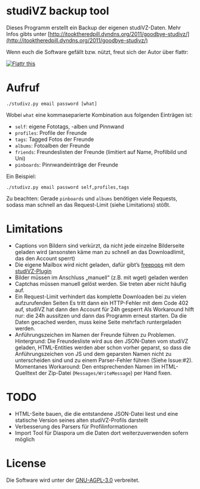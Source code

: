 studiVZ backup tool
===================

Dieses Programm erstellt ein Backup der eigenen studiVZ-Daten.
Mehr Infos gibts unter [http://itooktheredpill.dyndns.org/2011/goodbye-studivz/](http://itooktheredpill.dyndns.org/2011/goodbye-studivz/)

Wenn euch die Software gefällt bzw. nützt, freut sich der Autor über flattr:

[![Flattr this](http://api.flattr.com/button/button-static-50x60.png)
](https://flattr.com/thing/64757c282dfa2d2fbfd8b085bfe2ac95/Goodbye-studiVZ)

Aufruf
======

    ./studivz.py email password [what]

Wobei ``what`` eine kommaseparierte Kombination aus folgenden Einträgen ist:

 * ``self``: eigene Fototags, -alben und Pinnwand
 * ``profiles``: Profile der Freunde
 * ``tags``: Tagged Fotos der Freunde
 * ``albums``: Fotoalben der Freunde
 * ``friends``: Freundeslisten der Freunde (limitiert auf Name, Profilbild und Uni)
 * ``pinboards``: Pinnwandeinträge der Freunde

Ein Beispiel:

    ./studivz.py email password self,profiles,tags

Zu beachten: Gerade ``pinboards`` und ``albums`` benötigen viele Requests, sodass man schnell an das
Request-Limit (siehe Limitations) stößt.

Limitations
===========
 * Captions von Bildern sind verkürzt, da nicht jede einzelne Bilderseite geladen wird
   (ansonsten käme man zu schnell an das Downloadlimit, das den Account sperrt)
 * Die eigene Mailbox wird nicht geladen, dafür gibt’s [freepops](http://www.freepops.org) mit dem [studiVZ-Plugin](http://www.andremartin.de/StudiVzPlugin/)
 * Bilder müssen im Anschluss „manuell“ (z.B. mit wget) geladen werden 
 * Captchas müssen manuell gelöst werden. Sie treten aber nicht häufig auf.
 * Ein Request-Limit verhindert das komplette Downloaden bei zu vielen aufzurufenden Seiten
   Es tritt dann ein HTTP-Fehler mit dem Code 402 auf, studiVZ hat dann den Account für 24h gesperrt
   Als Workaround hilft nur: die 24h aussitzen und dann das Programm erneut starten.
   Da die Daten gecached werden, muss keine Seite mehrfach runtergeladen werden.
 * Anführungszeichen im Namen der Freunde führen zu Problemen. Hintergrund:
   Die Freundesliste wird aus den JSON-Daten vom studiVZ geladen, HTML-Entities werden aber schon
   vorher geparst, so dass die Anführungszeichen von JS und dem geparsten Namen nicht zu unterscheiden
   sind und zu einem Parser-Fehler führen (Siehe Issue:#2). Momentanes Workaround:
   Den entsprechenden Namen im HTML-Quelltext der Zip-Datei (``Messages/WriteMessage``) per Hand fixen.

TODO
====
 * HTML-Seite bauen, die die entstandene JSON-Datei liest und eine statische Version seines
   alten studiVZ-Profils darstellt
 * Verbesserung des Parsers für Profilinformationen
 * Import Tool für Diaspora um die Daten dort weiterzuverwenden sofern möglich

License
=======
Die Software wird unter der [GNU-AGPL-3.0](http://www.gnu.org/licenses/agpl.html) verbreitet.

